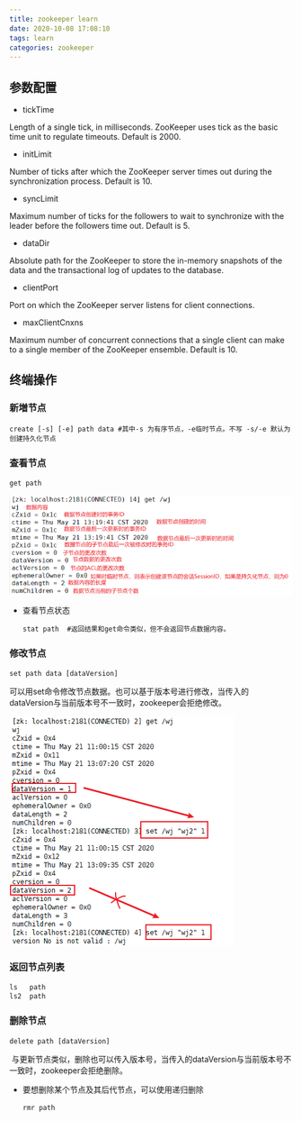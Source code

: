 ```yaml
---
title: zookeeper learn
date: 2020-10-08 17:08:10
tags: learn
categories: zookeeper
---
```


## 参数配置

- tickTime

Length of a single tick, in milliseconds. ZooKeeper uses tick as the basic time unit to regulate timeouts. Default is 2000.

- initLimit

Number of ticks after which the ZooKeeper server times out during the synchronization process. Default is 10.

- syncLimit

Maximum number of ticks for the followers to wait to synchronize with the leader before the followers time out. Default is 5.

- dataDir

Absolute path for the ZooKeeper to store the in-memory snapshots of the data and the transactional log of updates to the database.

- clientPort

Port on which the ZooKeeper server listens for client connections.

- maxClientCnxns

Maximum number of concurrent connections that a single client can make to a single member of the ZooKeeper ensemble. Default is 10.

## 终端操作

### 新増节点

```
create [-s] [-e] path data #其中-s 为有序节点，-e临时节点。不写 -s/-e 默认为创建持久化节点
```

### 查看节点

```
get path
```

![](./img/zkInfo.png)

- 查看节点状态
  
  ```
  stat path  #返回结果和get命令类似，但不会返回节点数据内容。
  ```

### 修改节点

```
set path data [dataVersion]
```

可以用set命令修改节点数据。也可以基于版本号进行修改，当传入的dataVersion与当前版本号不一致时，zookeeper会拒绝修改。

![](./img/修改节点.png)

### 返回节点列表

```
ls   path
ls2  path
```

### 删除节点

```
delete path [dataVersion]
```

 与更新节点类似，删除也可以传入版本号，当传入的dataVersion与当前版本号不一致时，zookeeper会拒绝删除。

- 要想删除某个节点及其后代节点，可以使用递归删除
  
  ```
  rmr path
  ```